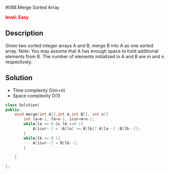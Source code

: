 #088.Merge Sorted Array

**<font color=red>level: Easy</font>**

##  Description

Given two sorted integer arrays A and B, merge B into A as one sorted array.
Note: You may assume that A has enough space to hold additional elements from B. The number of elements initialized in A and B are m and n respectively.

## Solution

* Time complexity O(m+n)
* Space complexity O(1)

```c++
class Solution{
public:
	void merge(int A[],int m,int B[], int n){
		int la=m-1, lb=n-1, icur=m+n-1;
		while(la >= 0 && lb >=0 ){
			A[icur--] = (A[la] >= B[lb]? A[la--] :B[lb--]);
		}
		while(lb >= 0 ){
			A[icur--] = B[lb--];
		}
		
	}	
	
};
```



